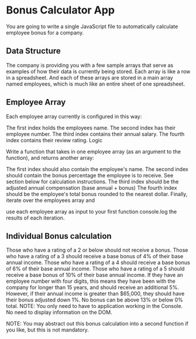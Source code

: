 Bonus Calculator App
====================

You are going to write a single JavaScript file to automatically calculate employee bonus for a company.

Data Structure
--------------

The company is providing you with a few sample arrays that serve as examples of how their data is currently being stored. Each array is like a row in a spreadsheet. And each of these arrays are stored in a main array named employees, which is much like an entire sheet of one spreadsheet.

Employee Array
---------------

Each employee array currently is configured in this way:

The first index holds the employees name.
The second index has their employee number.
The third index contains their annual salary.
The fourth index contains their review rating.
Logic

Write a function that takes in one employee array (as an argument to the function), and returns another array:

The first index should also contain the employee's name.
The second index should contain the bonus percentage the employee is to receive. See section below for calculation instructions.
The third index should be the adjusted annual compensation (base annual + bonus)
The fourth index should be the employee's total bonus rounded to the nearest dollar.
Finally, iterate over the employees array and

use each employee array as input to your first function
console.log the results of each iteration.

Individual Bonus calculation
-----------------------------

Those who have a rating of a 2 or below should not receive a bonus.
Those who have a rating of a 3 should receive a base bonus of 4% of their base annual income.
Those who have a rating of a 4 should receive a base bonus of 6% of their base annual income.
Those who have a rating of a 5 should receive a base bonus of 10% of their base annual income.
If they have an employee number with four digits, this means they have been with the company for longer than 15 years, and should receive an additional 5%.
However, if their annual income is greater than $65,000, they should have their bonus adjusted down 1%.
No bonus can be above 13% or below 0% total.
NOTE: You only need to have to application working in the Console. No need to display information on the DOM.

NOTE: You may abstract out this bonus calculation into a second function if you like, but this is not mandatory.
